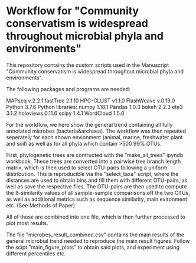 # Workflow for "Community conservatism is widespread throughout microbial phyla and environments"


This repository contains the custom scripts used in the Manuscript "Community conservatism is widespread throughout microbial phyla and environments". 

The following packages and programs are needed:

MAPseq v.2.2.1 
fastTree  2.1.10
HPC-CLUST v1.1.0 
FlashWeave v.0.19.0 
Python 3.7.6
Python libraries:
    numpy 1.18.1
    Pandas 1.0.3
    bokeh 2.2.3
    ete3 3.1.2
    holoviews 0.11.6
    scipy 1.4.1
    WordCloud 1.5.0  


For the workflow, we here show the general trend containing all fully annotated microbes (bacteria&archaea). The workflow was then repeated seperately for each shown envionment (animal, marine, freshwater plant and soil) as well as for all phyla which contain >500 99% OTUs. 

First, phylogenetic trees are contructed with the "make_all_trees" ipyndb workbook. These trees are converted into a pairwise tree branch length matrix, which is then used to select OTU-pairs following a uniform distribution. This is reproducible via the "select_taxa" script, where the distances are used to obtain bins and fill them with different OTU-pairs, as well as save the respective files. The OTU-pairs are then used to compute the ß-similarity values of all sample-sample comparisons off the two OTUs, as well as additional metrics such as sequence similarity, main evironment etc. (See Methods of Paper) 

All of these are combined into one file, which is then further processed to plot most results.

The file "microbes_result_combined.csv" contains the main results of the general microbial trend needed to reproduce the main result figures. Follow the scipt "main_figure_plots" to obtain said plots, and experiment using different percentiles etc. 
